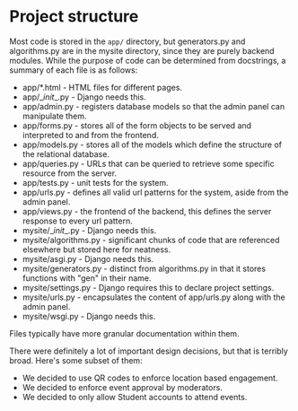 # Project structure
Most code is stored in the `app/` directory, but generators.py and algorithms.py are in the mysite directory, since they are purely backend modules. While the purpose of code can be determined from docstrings, a summary of each file is as follows:
- app/*.html - HTML files for different pages.
- app/\__init__.py - Django needs this.
- app/admin.py - registers database models so that the admin panel can manipulate them.
- app/forms.py - stores all of the form objects to be served and interpreted to and from the frontend.
- app/models.py - stores all of the models which define the structure of the relational database.
- app/queries.py - URLs that can be queried to retrieve some specific resource from the server.
- app/tests.py - unit tests for the system.
- app/urls.py - defines all valid url patterns for the system, aside from the admin panel.
- app/views.py - the frontend of the backend, this defines the server response to every url pattern.
- mysite/\__init__.py - Django needs this.
- mysite/algorithms.py - significant chunks of code that are referenced elsewhere but stored here for neatness.
- mysite/asgi.py - Django needs this.
- mysite/generators.py - distinct from algorithms.py in that it stores functions with "gen" in their name.
- mysite/settings.py - Django requires this to declare project settings.
- mysite/urls.py - encapsulates the content of app/urls.py along with the admin panel.
- mysite/wsgi.py - Django needs this.

Files typically have more granular documentation within them.

There were definitely a lot of important design decisions, but that is terribly broad. Here's some subset of them:
- We decided to use QR codes to enforce location based engagement.
- We decided to enforce event approval by moderators.
- We decided to only allow Student accounts to attend events.

